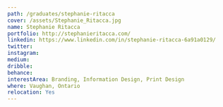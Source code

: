 ```yaml
---
path: /graduates/stephanie-ritacca
cover: /assets/Stephanie_Ritacca.jpg
name: Stephanie	Ritacca
portfolio: http://stephanieritacca.com/
linkedin: https://www.linkedin.com/in/stephanie-ritacca-6a91a0129/
twitter:
instagram:
medium:
dribble:
behance:
interestArea: Branding, Information Design, Print Design
where: Vaughan, Ontario
relocation: Yes
---
```

